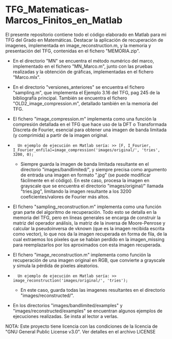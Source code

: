 # TFG_Matematicas-Marcos_Finitos_en_Matlab
El presente repositorio contiene todo el código elaborado en Matlab para mi TFG del Grado en Matemáticas. Destacar la aplicación de recuperación de imagenes, implementada en image_reconstruction.m, y la memoria y presentación del TFG, contenidas en el fichero "MEMORIA.zip".

-   En el directorio "MN" se encuentra el método numérico del marco, implementado en el fichero "MN_Marco.m", junto con las pruebas realizadas y la obtención de gráficas, implementadas en el fichero "Marco.mlx".

-   En el directorio "versiones_anteriores" se encuentra el fichero "sampling.m", que implementa el Ejemplo 3.16 del TFG, pag 245 de la bibliografía principal. También se encuentra el fichero "OLD2_image_compression.m", detallado también en la memoria del TFG.

-   El fichero "image_compression.m" implementa como una función la compresión detallada en el TFG que hace uso de la DFT o Transformada Discreta de Fourier, esencial para obtener una imagen de banda limitada (y comprimida) a partir de la imagen original.
-       Un ejemplo de ejecución en Matlab sería: >> [F, I_Fourier, I_Fourier_enfila]=image_compression('images/original/', 'tries', 3200, 0);
  -   Siempre guarda la imagen de banda limitada resultante en el directorio "images/bandlimited/", y siempre precisa como argumento de entrada una imagen en formato ".jpg" (se puede modificar fácilmente en el código). En este caso, procesa la imagen en grayscale que se encuentra el directorio "images/original/" llamada "tries.jpg", limitando la imagen resultante a los 3200 coeficientes/valores de Fourier más altos.

-   El fichero "sampling_reconstruction.m" implementa como una función gran parte del algoritmo de recuperación. Todo esto se detalla en la memoria del TFG, pero en líneas generales se encarga de construir la matriz del operador análisis, la matriz de la inversa de Moore-Penrose y calcular la pseudoinversa de vknown (que es la imagen recibida escrita como vector), lo que nos da la imagen recuperada en forma de fila, de la cual extraemos los píxeles que se habían perdido en la imagen_missing para reemplazarlos por los aproximados con esta imagen recuperada.

-   El fichero "image_reconstruction.m" implementa como función la recuperación de una imagen original en RGB, que convierte a grayscale y simula la pérdida de píxeles aleatorios.
-       Un ejemplo de ejecución en Matlab sería: >> image_reconstruction('images/original/', 'tries');
  -   En este caso, guarda todas las imagenes resultantes en el directorio "images/reconstructed/".


-   En los directorios "images/bandlimited/examples" y "images/reconstructed/examples" se encuentran algunos ejemplos de ejecuciones realizadas. Se insta al lector a verlas.

NOTA: Este proyecto tiene licencia con las condiciones de la licencia de "GNU General Public License v3.0". Ver detalles en el archivo LICENSE
